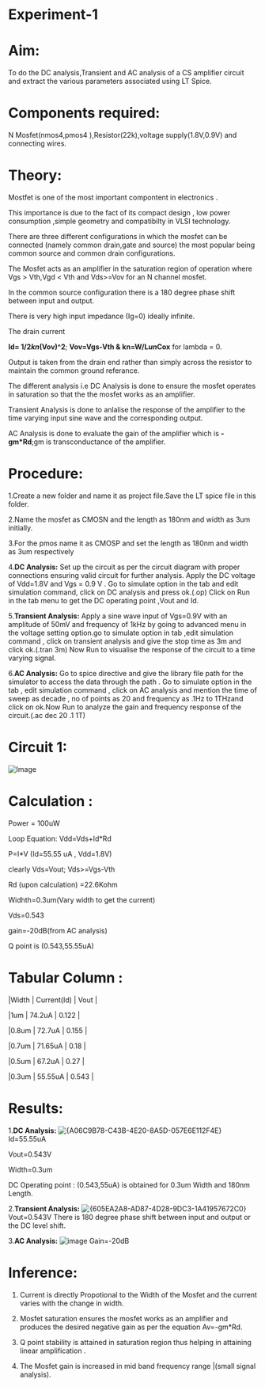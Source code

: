 # Experiment-1
# Aim:
To do the DC analysis,Transient and AC analysis of a CS amplifier circuit and 
extract the various parameters associated using LT Spice.
# Components required: 
N Mosfet(nmos4,pmos4 ),Resistor(22k),voltage supply(1.8V,0.9V) and connecting wires.
# Theory:
Mostfet is one of the most important compontent in electronics .

This importance is due to the fact of its compact design , low power consumption ,simple geometry and compatibilty in VLSI technology.

There are three different configurations in which the mosfet can be connected (namely common drain,gate and source) the most popular being common source and common drain configurations.

The Mosfet acts as an amplifier in the saturation region of operation where Vgs > Vth,Vgd < Vth and Vds>=Vov for an N channel mosfet.

In the common source configuration there is a 180 degree phase shift 
between input and output. 

There is very high input impedance (Ig=0) ideally infinite.

The drain current

**Id= 1/2*kn*(Vov)^2**; **Vov=Vgs-Vth & kn=W/L*un*Cox** for lambda = 0.

Output is taken from the drain end rather than simply across the resistor to maintain the common ground referance.

The different analysis i.e DC Analysis is done to ensure the mosfet operates in saturation so that the the mosfet works as an amplifier.

Transient Analysis is done to anlalise the response of the amplifier to the time varying input sine wave and the corresponding output.

AC Analysis is done to evaluate the gain of the amplifier which is **-gm*Rd**;gm is transconductance of the amplifier.
# Procedure:
1.Create a new folder and name it as project file.Save the LT spice file in this folder.

2.Name the mosfet as CMOSN and the length as 180nm and width as 3um initially.

3.For the pmos name it as CMOSP and set the length as 180nm and width as 3um respectively

4.**DC Analysis:** Set up the circuit as per the circuit diagram with proper connections ensuring valid circuit for further analysis.
Apply the DC voltage of Vdd=1.8V and Vgs = 0.9 V . Go to simulate option in the tab and edit simulation command, click on DC analysis and press ok.(.op)
Click on Run in the tab menu to get the DC operating point ,Vout and Id.

5.**Transient Analysis:** Apply a sine wave input of Vgs=0.9V with an amplitude of 50mV and frequency of 1kHz by going to advanced menu in the voltage setting option.go to simulate option in tab ,edit simulation command 
, click on transient analysis and give the stop time as 3m and click ok.(.tran 3m) Now Run to visualise the response of the circuit to a time varying signal.

6.**AC Analysis:** Go to spice directive and give the library file path for the simulator to access the data through the path . Go to simulate option in the tab , edit simulation command , click on AC analysis 
and mention the time of sweep as decade , no of points as 20 and frequency as .1Hz to 1THzand click on ok.Now Run to analyze the gain and frequency response of the circuit.(.ac dec 20 .1 1T)
# Circuit 1:
![Image](https://github.com/user-attachments/assets/91f5eeff-ac7d-46ad-a605-490589fa519b)
# Calculation :
Power = 100uW

Loop Equation: Vdd=Vds+Id*Rd

P=I*V (Id=55.55 uA , Vdd=1.8V)

clearly Vds=Vout; Vds>=Vgs-Vth

Rd (upon calculation) =22.6Kohm 

Widhth=0.3um(Vary width to get the current)

Vds=0.543

gain=-20dB(from AC analysis)

Q point is (0.543,55.55uA)
# Tabular Column :

|Width |  Current(Id) |  Vout |

|1um   |  74.2uA      | 0.122 |

|0.8um |  72.7uA      | 0.155 |

|0.7um |  71.65uA     | 0.18  |

|0.5um |  67.2uA      | 0.27  |

|0.3um |  55.55uA     | 0.543 | 
# Results:
1.**DC Analysis:**
![{A06C9B78-C43B-4E20-8A5D-057E6E112F4E}](https://github.com/user-attachments/assets/b3f1d952-b309-4d3e-89d1-c8f07572b7a8)
Id=55.55uA

Vout=0.543V

Width=0.3um

DC Operating point : (0.543,55uA) is obtained for 0.3um Width and 180nm Length.

2.**Transient Analysis:**
![{605EA2A8-AD87-4D28-9DC3-1A41957672C0}](https://github.com/user-attachments/assets/caa420ce-e815-421f-a1f0-85d6357b24c3)
Vout=0.543V
There is 180 degree phase shift between input and output or the DC level shift.

3.**AC Analysis:**
![image](https://github.com/user-attachments/assets/6781c492-a8bb-4e7a-9dba-b45579f2770a)
Gain=-20dB

# Inference:
1. Current is directly Propotional to the Width of the Mosfet and the current varies with the change in width.

2. Mosfet saturation ensures the mosfet works as an amplifier and produces the desired negative gain as per the equation Av=-gm*Rd.

3. Q point stability is attained in saturation region thus helping in attaining linear amplification .

4. The Mosfet gain is increased in mid band frequency range |(small signal analysis).












	
